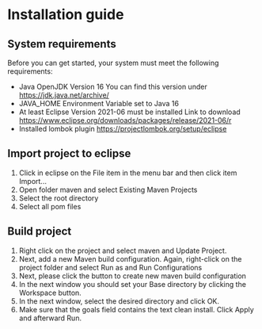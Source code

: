 # Installation guide

## System requirements

Before you can get started, your system must meet the following requirements:

- Java OpenJDK Version 16
  You can find this version under <https://jdk.java.net/archive/>
- JAVA_HOME Environment Variable set to Java 16
- At least Eclipse Version 2021-06 must be installed
  Link to download <https://www.eclipse.org/downloads/packages/release/2021-06/r>
- Installed lombok plugin <https://projectlombok.org/setup/eclipse>

## Import project to eclipse

1. Click in eclipse on the File item in the menu bar and then click item Import...
2. Open folder maven and select Existing Maven Projects
3. Select the root directory
4. Select all pom files

## Build project

1. Right click on the project and select maven and Update Project.
2. Next, add a new Maven build configuration. Again, right-click on the project folder and select Run as and Run Configurations
3. Next, please click the button to create new maven build configuration
4. In the next window you should set your Base directory by clicking the Workspace button.
5. In the next window, select the desired directory and click OK.
6. Make sure that the goals field contains the text clean install. Click Apply and afterward Run.
